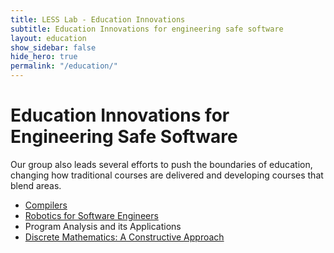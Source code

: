 ```yaml
---
title: LESS Lab - Education Innovations
subtitle: Education Innovations for engineering safe software
layout: education
show_sidebar: false
hide_hero: true
permalink: "/education/"
---
```


# Education Innovations for Engineering Safe Software

Our group also leads several efforts to push the boundaries of education, changing how traditional courses are delivered and developing courses that blend areas. 

* [Compilers](#Compilers)
* [Robotics for Software Engineers](#Robotics4SE)
* Program Analysis and its Applications
* [Discrete Mathematics: A Constructive Approach](#DiscreteMath)

